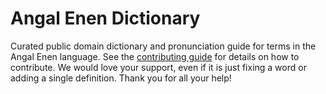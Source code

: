 
# Angal Enen Dictionary

Curated public domain dictionary and pronunciation guide for terms in the Angal Enen language. See the [contributing guide](https://github.com/drumworkteam/term/blob/make/.github/contributing.md) for details on how to contribute. We would love your support, even if it is just fixing a word or adding a single definition. Thank you for all your help!
